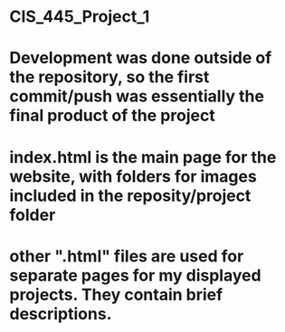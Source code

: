 # CIS_445_Project_1
# Development was done outside of the repository, so the first commit/push was essentially the final product of the project
# index.html is the main page for the website, with folders for images included in the reposity/project folder
# other ".html" files are used for separate pages for my displayed projects. They contain brief descriptions.

